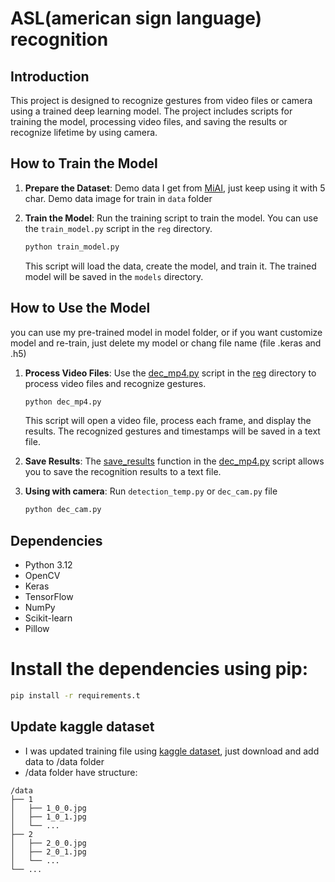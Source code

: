 # ASL(american sign language) recognition

## Introduction
This project is designed to recognize gestures from video files or camera using a trained deep learning model. The project includes scripts for training the model, processing video files, and saving the results or recognize lifetime by using camera.


## How to Train the Model

1. **Prepare the Dataset**: Demo data I get from [MiAI](https://miai.vn/2019/09/30/xay-dung-he-thong-nhan-dien-thu-ngu-ngon-ngu-ky-hieu-tay-de-giao-tiep-voi-nguoi-khuyet-tat/), just keep using it with 5 char. Demo data image for train in `data` folder
2. **Train the Model**: Run the training script to train the model. You can use the `train_model.py` script in the `reg` directory.

    ```sh
    python train_model.py
    ```

    This script will load the data, create the model, and train it. The trained model will be saved in the `models` directory.

## How to Use the Model
you can use my pre-trained model in model folder, or if you want customize model and re-train, just delete my model or chang file name (file .keras and .h5)

1. **Process Video Files**: Use the [dec_mp4.py](http://_vscodecontentref_/7) script in the [reg](http://_vscodecontentref_/8) directory to process video files and recognize gestures.

    ```sh
    python dec_mp4.py
    ```

    This script will open a video file, process each frame, and display the results. The recognized gestures and timestamps will be saved in a text file.

2. **Save Results**: The [save_results](http://_vscodecontentref_/9) function in the [dec_mp4.py](http://_vscodecontentref_/10) script allows you to save the recognition results to a text file.
3. **Using with camera**: Run `detection_temp.py` or `dec_cam.py` file
    ```sh
    python dec_cam.py
    ```
## Dependencies
- Python 3.12
- OpenCV
- Keras
- TensorFlow
- NumPy
- Scikit-learn
- Pillow
# Install the dependencies using pip:
```bash
pip install -r requirements.t
```
## Update kaggle dataset
- I was updated training file using [kaggle dataset](https://www.kaggle.com/datasets/ayuraj/asl-dataset), just download and add data to /data folder
- /data folder have structure:
```
/data
├── 1
│   ├── 1_0_0.jpg
│   ├── 1_0_1.jpg
│   └── ...
├── 2
│   ├── 2_0_0.jpg
│   ├── 2_0_1.jpg
│   └── ...
└── ...
```
